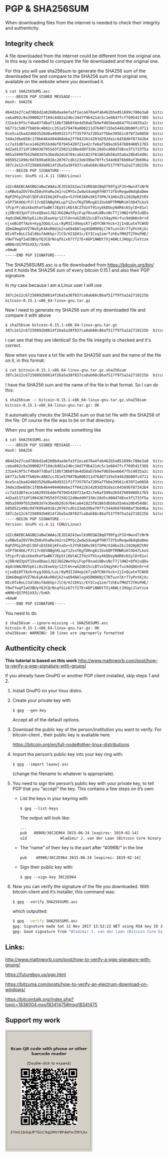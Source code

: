 # PGP & SHA256SUM 

When downloading files from the internet is needed to check their integrity and authenticity. 
  
## Integrity check

A file downloaded from the internet could be different from the original one. In
this way is needed to compare the file downloaded and the original one.

For this you will use sha256sum to generate the SHA256 sum of the downloaded
file and compare to the SHA256 sum of the original one, available on the website
where you download it.


```bash
$ cat SHA256SUMS.asc 
-----BEGIN PGP SIGNED MESSAGE-----
Hash: SHA256

d64d2e27cad78bbd2a0268bdaa9efa3f1eca670a4fab462b5e851699c780e3a0  bitcoin-0.15.1-aarch64-linux-gnu.tar.gz
ceba092c9a390082ff184c8d82a24bc34d7f9b421dc5c1e6847fcf769541f305  bitcoin-0.15.1-arm-linux-gnueabihf.tar.gz
231e4c9f5cf4ba977dbaf118bf38b0fde4d50ab7b9efd65bee6647fb14035a2c  bitcoin-0.15.1-i686-pc-linux-gnu.tar.gz
b6771c5d67fb6b9c4882cc351e579470a008211d76407155e544b28b00fcd711  bitcoin-0.15.1-osx64.tar.gz
0ce5ca1ba424603526d8a40d9321f1f735797a7205a7fbbe39561c078f2a0858  bitcoin-0.15.1-osx.dmg
34de2dbe058c1f8b6464494468ebe2ff0422614203d292da1c6458d6f87342b4  bitcoin-0.15.1.tar.gz
cc7a31d8fece1462955bddef87945420721e42cfe6af589a36547b0940851765  bitcoin-0.15.1-win32-setup.exe
4d2ad1371df1904367955d3f250212d0edd9f338c26d5cd60d7d8ce3f1733f5a  bitcoin-0.15.1-win32.zip
905a5999fb52b083d7e3bedb2dc6704ca641823f81865db58a55a6a20b454d8c  bitcoin-0.15.1-win64-setup.exe
b858521496c0d7699a6916c20767cdb123eb39be70ffc544d6876b08af3b696a  bitcoin-0.15.1-win64.zip
387c2e12c67250892b0814f26a5a38f837ca8ab68c86af517f975a2a2710225b  bitcoin-0.15.1-x86_64-linux-gnu.tar.gz
-----BEGIN PGP SIGNATURE-----
Version: GnuPG v1.4.11 (GNU/Linux)

iQIcBAEBCAAGBQJaBwCWAAoJEJDIAZ42wulkUREQAIBqO799fgiPJG+Nwvd7zNrN
cxRBw5aZOV70nZb0uhhaRwJm1roIMYGcZwdwSdumg0fH0772fbvReqwd6dq8aDme
RqPZPGy2PnDl5DFvD3I66jKFnxDv+5JYhR16Rx5KS7SPH/X1HbnZkiI020pRZtRV
x5P75K466/PJl17c6ESNBghKLup71ZvsfKgTDRng81IGvb0P7RMWRiHlhD47LkoS
lPcprP/abikboXhaYSwBK7JEp5tiKbtACZTdzVT91xy4kDUoyNdR6c6SylD+81xl
xjDBrW33pVf1XseQOao1JQ2J6G2WwtOyiFupf0xadi8BvsNcT7jlHW2+QfHJuQDu
4qdcEWAJNVSpEii8s2EewVqr1ZJl6n+wGZd615cLBTvx59qyhKrfui9ddA6n9r+d
njseBiOf7Azk+kygJQGG/LuLr8yM3IJd4epiK7jeDfCNkYkck+2jInQLwteTCWVD
1DmG0mgGVVZ7NvEyK4AvR0djk2+a6948Alog4SDN9KNjC7KTuznlKr77yPntKjXc
NIcHTx0oLCS4l86sfAd6hprJlC9/HJ1EH1c/EYICvq1zmrTzhEu7MHZT2THsPHE/
V9wfYwqfIwU3BUyYQJCQrNsqfGix67tf27E+A8PiNWDtTXj46WLtJHUgcJleYzze
mN90rQS7PO1XX3//5nKh
=6mwW
-----END PGP SIGNATURE-----
```

The SHA256SUMS.asc is a file downloaded from https://bitcoin.org/bin/ and it
holds the SHA256 sum of every bitcoin 0.15.1 and also their PGP signature. 


In my case because I am a Linux user I will use

`387c2e12c67250892b0814f26a5a38f837ca8ab68c86af517f975a2a2710225b  bitcoin-0.15.1-x86_64-linux-gnu.tar.gz`

Now I need to generate my SHA256 sum of my downloaded file and compare it with
above

```bash
$ sha256sum bitcoin-0.15.1-x86_64-linux-gnu.tar.gz 
387c2e12c67250892b0814f26a5a38f837ca8ab68c86af517f975a2a2710225b  bitcoin-0.15.1-x86_64-linux-gnu.tar.gz
```
I can see that they are identical! So the file integrity is checked and it's
correct.

Now when you have a txt file with the SHA256 sum and the name of the file on it,
in this format:

```bash
$ cat bitcoin-0.15.1-x86_64-linux-gnu.tar.gz.sha256sum                                                
387c2e12c67250892b0814f26a5a38f837ca8ab68c86af517f975a2a2710225b  bitcoin-0.15.1-x86_64-linux-gnu.tar.gz
```
 
I have the SHA256 sum and the name of the file in that format. So I can do this:

```bash
$ sha256sum -c bitcoin-0.15.1-x86_64-linux-gnu.tar.gz.sha256sum 
bitcoin-0.15.1-x86_64-linux-gnu.tar.gz: OK
```
It automatically checks the SHA256 sum on that txt file with the SHA256 of the
file. Of course the file was to be on that directory.

When you get from the website something like 

```bash
$ cat SHA256SUMS.asc 
-----BEGIN PGP SIGNED MESSAGE-----
Hash: SHA256

d64d2e27cad78bbd2a0268bdaa9efa3f1eca670a4fab462b5e851699c780e3a0  bitcoin-0.15.1-aarch64-linux-gnu.tar.gz
ceba092c9a390082ff184c8d82a24bc34d7f9b421dc5c1e6847fcf769541f305  bitcoin-0.15.1-arm-linux-gnueabihf.tar.gz
231e4c9f5cf4ba977dbaf118bf38b0fde4d50ab7b9efd65bee6647fb14035a2c  bitcoin-0.15.1-i686-pc-linux-gnu.tar.gz
b6771c5d67fb6b9c4882cc351e579470a008211d76407155e544b28b00fcd711  bitcoin-0.15.1-osx64.tar.gz
0ce5ca1ba424603526d8a40d9321f1f735797a7205a7fbbe39561c078f2a0858  bitcoin-0.15.1-osx.dmg
34de2dbe058c1f8b6464494468ebe2ff0422614203d292da1c6458d6f87342b4  bitcoin-0.15.1.tar.gz
cc7a31d8fece1462955bddef87945420721e42cfe6af589a36547b0940851765  bitcoin-0.15.1-win32-setup.exe
4d2ad1371df1904367955d3f250212d0edd9f338c26d5cd60d7d8ce3f1733f5a  bitcoin-0.15.1-win32.zip
905a5999fb52b083d7e3bedb2dc6704ca641823f81865db58a55a6a20b454d8c  bitcoin-0.15.1-win64-setup.exe
b858521496c0d7699a6916c20767cdb123eb39be70ffc544d6876b08af3b696a  bitcoin-0.15.1-win64.zip
387c2e12c67250892b0814f26a5a38f837ca8ab68c86af517f975a2a2710225b  bitcoin-0.15.1-x86_64-linux-gnu.tar.gz
-----BEGIN PGP SIGNATURE-----
Version: GnuPG v1.4.11 (GNU/Linux)

iQIcBAEBCAAGBQJaBwCWAAoJEJDIAZ42wulkUREQAIBqO799fgiPJG+Nwvd7zNrN
cxRBw5aZOV70nZb0uhhaRwJm1roIMYGcZwdwSdumg0fH0772fbvReqwd6dq8aDme
RqPZPGy2PnDl5DFvD3I66jKFnxDv+5JYhR16Rx5KS7SPH/X1HbnZkiI020pRZtRV
x5P75K466/PJl17c6ESNBghKLup71ZvsfKgTDRng81IGvb0P7RMWRiHlhD47LkoS
lPcprP/abikboXhaYSwBK7JEp5tiKbtACZTdzVT91xy4kDUoyNdR6c6SylD+81xl
xjDBrW33pVf1XseQOao1JQ2J6G2WwtOyiFupf0xadi8BvsNcT7jlHW2+QfHJuQDu
4qdcEWAJNVSpEii8s2EewVqr1ZJl6n+wGZd615cLBTvx59qyhKrfui9ddA6n9r+d
njseBiOf7Azk+kygJQGG/LuLr8yM3IJd4epiK7jeDfCNkYkck+2jInQLwteTCWVD
1DmG0mgGVVZ7NvEyK4AvR0djk2+a6948Alog4SDN9KNjC7KTuznlKr77yPntKjXc
NIcHTx0oLCS4l86sfAd6hprJlC9/HJ1EH1c/EYICvq1zmrTzhEu7MHZT2THsPHE/
V9wfYwqfIwU3BUyYQJCQrNsqfGix67tf27E+A8PiNWDtTXj46WLtJHUgcJleYzze
mN90rQS7PO1XX3//5nKh
=6mwW
-----END PGP SIGNATURE-----
```

You need to do 

```
$ sha256sum --ignore-missing -c SHA256SUMS.asc 
bitcoin-0.15.1-x86_64-linux-gnu.tar.gz: OK
sha256sum: WARNING: 20 lines are improperly formatted
```

## Authenticity check

**This tutorial is based on this work** http://www.mattnworb.com/post/how-to-verify-a-pgp-signature-with-gnupg/


If you already have GnuPG or another PGP client installed, skip steps 1 and 2.

1. Install GnuPG on your linux distro.

2. Create your private key with

   `$ gpg --gen-key`
  
   Accept all of the default options.

3. Download the public key of the person/institution you want to verify. For
   bitcoin-client , their public key is available here.
   
   https://bitcoin.org/en/full-node#other-linux-distributions

4. Import the person’s public key into your key ring with:

   `$ gpg --import laanwj.asc`

   (change the filename to whatever is appropriate).

5. You need to sign the person’s public key with your private key, to tell PGP that you “accept” the key. This contains a few steps on it’s own:

   * List the keys in your keyring with
  
     `$ gpg --list-keys`
  
     The output will look like:
  
     ```bash
     ... 
     pub   4096R/36C2E964 2015-06-24 [expires: 2019-02-14]
     uid               Wladimir J. van der Laan (Bitcoin Core binary release signing key) <laanwj@gmail.com>
     ```
    * The “name” of their key is the part after “4096R/” in the line
  
      `pub    4096R/36C2E964 2015-06-24 [expires: 2019-02-14]`
  
    * Sign their public key with:
  
      `$ gpg --sign-key 36C2E964`

6. Now you can verify the signature of the file you downloaded. With
   bitcoin-client  and it’s installer, this command was:

   `$ gpg --verify SHA256SUMS.asc`

   which outputted:

   ```bash
   $ gpg --verify SHA256SUMS.asc   
   gpg: Signature made Sat 11 Nov 2017 13:52:22 WET using RSA key ID 36C2E964
   gpg: Good signature from "Wladimir J. van der Laan (Bitcoin Core binary release signing key) <laanwj@gmail.com>"
   ```


## Links:

http://www.mattnworb.com/post/how-to-verify-a-pgp-signature-with-gnupg/

https://futureboy.us/pgp.html

https://bitzuma.com/posts/how-to-verify-an-electrum-download-on-windows/

https://bitcointalk.org/index.php?topic=1836004.msg18341475#msg18341475


## Support my work

![alt text](https://github.com/InserirAquiNome/crypto/blob/master/static/image/donate.png "Logo Title Text 1")

